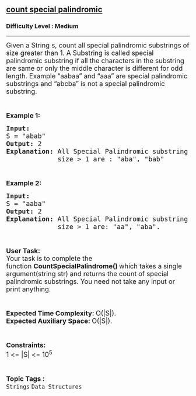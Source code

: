 <h2><a href="https://practice.geeksforgeeks.org/problems/count-special-palindromic0421/1">count special palindromic</a></h2><h3>Difficulty Level : Medium</h3><hr><div class="problems_problem_content__Xm_eO"><p><span style="font-size:18px">Given a String s, count all special palindromic substrings of size greater than 1. A Substring is called special palindromic substring if all the characters in the substring are same or only the middle character is different for odd length. Example “aabaa” and “aaa” are special palindromic substrings and “abcba” is not a special palindromic substring.</span></p>

<p>&nbsp;</p>

<p><span style="font-size:18px"><strong>Example 1:</strong></span></p>

<pre><span style="font-size:18px"><strong>Input:</strong> 
S = "abab"
<strong>Output: </strong>2
<strong>Explanation: </strong>All Special Palindromic substring
&nbsp;            size &gt; 1 are : "aba", "bab"</span></pre>

<p>&nbsp;</p>

<p><span style="font-size:18px"><strong>Example 2:</strong></span></p>

<pre><span style="font-size:18px"><strong>Input:
</strong>S = "aaba"
<strong>Output: </strong>2
<strong>Explanation: </strong>All Special Palindromic substring
&nbsp;            size &gt; 1 are: "aa", "aba".</span></pre>

<p>&nbsp;</p>

<p><span style="font-size:18px"><strong>User Task:</strong><br>
Your task is to complete the function&nbsp;<strong>CountSpecialPalindrome()&nbsp;</strong>which takes a single argument(string str) and returns the count of special palindromic substrings. You need not take any input or print anything.</span></p>

<p>&nbsp;</p>

<p><span style="font-size:18px"><strong>Expected Time Complexity:&nbsp;</strong>O(|S|).<br>
<strong>Expected Auxiliary Space:&nbsp;</strong>O(|S|).</span></p>

<p>&nbsp;</p>

<p><span style="font-size:18px"><strong>Constraints:</strong></span><br>
<span style="font-size:18px">1 &lt;= |S| &lt;= 10<sup>5</sup></span></p>
</div><br><p><span style=font-size:18px><strong>Topic Tags : </strong><br><code>Strings</code>&nbsp;<code>Data Structures</code>&nbsp;